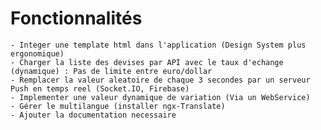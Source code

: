 # Fonctionnalités

    - Integer une template html dans l'application (Design System plus ergonomique)
    - Charger la liste des devises par API avec le taux d'echange (dynamique) : Pas de limite entre euro/dollar
    - Remplacer la valeur aleatoire de chaque 3 secondes par un serveur Push en temps reel (Socket.IO, Firebase)
    - Implementer une valeur dynamique de variation (Via un WebService)
    - Gérer le multilangue (installer ngx-Translate) 
    - Ajouter la documentation necessaire
